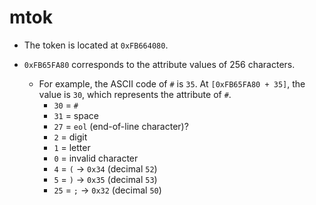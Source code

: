 # mtok

- The token is located at `0xFB664080`.

- `0xFB65FA80` corresponds to the attribute values of 256 characters.
  - For example, the ASCII code of `#` is `35`. At `[0xFB65FA80 + 35]`, the value is `30`, which represents the attribute of `#`.
    - `30` = `#`
    - `31` = space
    - `27` = `eol` (end-of-line character)?
    - `2` = digit
    - `1` = letter
    - `0` = invalid character
    - `4` = `(` -> `0x34` (decimal `52`)
    - `5` = `)` -> `0x35` (decimal `53`)
    - `25` = `;` -> `0x32` (decimal `50`)

